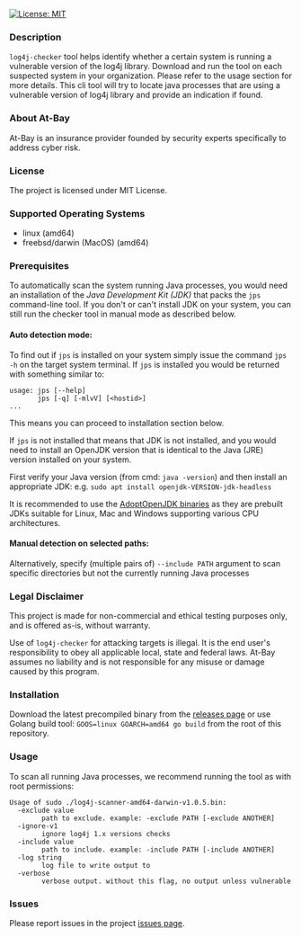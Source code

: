 [![License: MIT](https://img.shields.io/badge/License-MIT-yellow.svg)](https://opensource.org/licenses/MIT)

### Description
`log4j-checker` tool helps identify whether a certain system is running a vulnerable version of the log4j library. Download and run the tool on each suspected system in your organization. Please refer to the usage section for more details.
This cli tool will try to locate java processes that are using a vulnerable version of log4j library and provide an indication if found.

### About At-Bay
At-Bay is an insurance provider founded by security experts specifically to address cyber risk.

### License
The project is licensed under MIT License.

### Supported Operating Systems
* linux (amd64)
* freebsd/darwin (MacOS) (amd64)

### Prerequisites
To automatically scan the system running Java processes, you would need an installation of the *Java Development Kit (JDK)* that packs the `jps` command-line tool. If you don't or can't install JDK on your system, you can still run the checker tool in manual mode as described below. 

#### Auto detection mode:
To find out if `jps` is installed on your system simply issue the command `jps -h` on the target system terminal.
If `jps` is installed you would be returned with something similar to:
```shell
usage: jps [--help]
       jps [-q] [-mlvV] [<hostid>]
...
```

This means you can proceed to installation section below.

If `jps` is not installed that means that JDK is not installed, and you would need to install an OpenJDK version that is identical to the Java (JRE) version installed on your system.

First verify your Java version (from cmd: `java -version`) and then install an appropriate JDK: e.g. `sudo apt install openjdk-VERSION-jdk-headless`

It is recommended to use the [AdoptOpenJDK binaries](https://adoptopenjdk.net/installation.html)  as they are prebuilt JDKs suitable for Linux, Mac and Windows supporting various CPU architectures.

#### Manual detection on selected paths:
Alternatively, specify (multiple pairs of) `--include PATH` argument to scan specific directories but not the currently running Java processes

### Legal Disclaimer
This project is made for non-commercial and ethical testing purposes only, and is offered as-is, without warranty. 

Use of `log4j-checker` for attacking targets is illegal. It is the end user's responsibility to obey all applicable local, state and federal laws. At-Bay assumes no liability and is not responsible for any misuse or damage caused by this program.

### Installation
Download the latest precompiled binary from the [releases page](https://github.com/at-bay/log4j-checker/releases)
or use Golang build tool: `GOOS=linux GOARCH=amd64 go build` from the root of this repository.

### Usage
To scan all running Java processes, we recommend running the tool as with root permissions:
```
Usage of sudo ./log4j-scanner-amd64-darwin-v1.0.5.bin:
  -exclude value
        path to exclude. example: -exclude PATH [-exclude ANOTHER]
  -ignore-v1
        ignore log4j 1.x versions checks
  -include value
        path to include. example: -include PATH [-include ANOTHER]
  -log string
        log file to write output to
  -verbose
        verbose output. without this flag, no output unless vulnerable
```

### Issues
Please report issues in the project [issues page](https://github.com/at-bay/log4j-checker/issues).